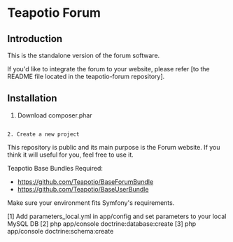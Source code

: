# Teapotio Forum

## Introduction

This is the standalone version of the forum software.

If you'd like to integrate the forum to your website, please refer [to the README file located in the teapotio-forum repository].

## Installation

1. Download composer.phar

``` $ curl -sS https://getcomposer.org/installer | php

2. Create a new project

``` 

This repository is public and its main purpose is the Forum website. If you think it will useful for you, feel free to use it.

Teapotio Base Bundles Required:
* https://github.com/Teapotio/BaseForumBundle
* https://github.com/Teapotio/BaseUserBundle

Make sure your environment fits Symfony's requirements.

[1] Add parameters_local.yml in app/config and set parameters to your local MySQL DB
[2] php app/console doctrine:database:create
[3] php app/console doctrine:schema:create
